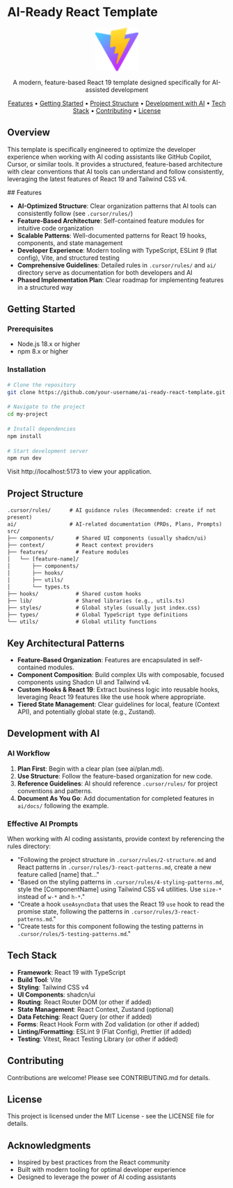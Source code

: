 # AI-Ready React Template

<p align="center">
  <img src="public/vite.svg" alt="AI-Ready React Template" width="100" />
</p>

<p align="center">
  A modern, feature-based React 19 template designed specifically for AI-assisted development
</p>

<p align="center">
  <a href="#features">Features</a> •
  <a href="#getting-started">Getting Started</a> •
  <a href="#project-structure">Project Structure</a> •
  <a href="#development-with-ai">Development with AI</a> •
  <a href="#tech-stack">Tech Stack</a> •
  <a href="#contributing">Contributing</a> •
  <a href="#license">License</a>
</p>

## Overview

This template is specifically engineered to optimize the developer experience when working with AI coding assistants like GitHub Copilot, Cursor, or similar tools. It provides a structured, feature-based architecture with clear conventions that AI tools can understand and follow consistently, leveraging the latest features of React 19 and Tailwind CSS v4.

<p align="center>
<img width="921" alt="image" src="https://github.com/user-attachments/assets/685cf435-d576-4c65-9fd0-8d1d935e8f2d" />
</p>
## Features

- **AI-Optimized Structure**: Clear organization patterns that AI tools can consistently follow (see `.cursor/rules/`)
- **Feature-Based Architecture**: Self-contained feature modules for intuitive code organization
- **Scalable Patterns**: Well-documented patterns for React 19 hooks, components, and state management
- **Developer Experience**: Modern tooling with TypeScript, ESLint 9 (flat config), Vite, and structured testing
- **Comprehensive Guidelines**: Detailed rules in `.cursor/rules/` and `ai/` directory serve as documentation for both developers and AI
- **Phased Implementation Plan**: Clear roadmap for implementing features in a structured way

## Getting Started

### Prerequisites

- Node.js 18.x or higher
- npm 8.x or higher

### Installation

```bash
# Clone the repository
git clone https://github.com/your-username/ai-ready-react-template.git my-project

# Navigate to the project
cd my-project

# Install dependencies
npm install

# Start development server
npm run dev
```

Visit http://localhost:5173 to view your application.

## Project Structure

```
.cursor/rules/      # AI guidance rules (Recommended: create if not present)
ai/                 # AI-related documentation (PRDs, Plans, Prompts)
src/
├── components/       # Shared UI components (usually shadcn/ui)
├── context/          # React context providers
├── features/         # Feature modules
│   └── [feature-name]/
│       ├── components/
│       ├── hooks/
│       ├── utils/
│       └── types.ts
├── hooks/            # Shared custom hooks
├── lib/              # Shared libraries (e.g., utils.ts)
├── styles/           # Global styles (usually just index.css)
├── types/            # Global TypeScript type definitions
└── utils/            # Global utility functions
```

## Key Architectural Patterns

- **Feature-Based Organization**: Features are encapsulated in self-contained modules.
- **Component Composition**: Build complex UIs with composable, focused components using Shadcn UI and Tailwind v4.
- **Custom Hooks & React 19**: Extract business logic into reusable hooks, leveraging React 19 features like the use hook where appropriate.
- **Tiered State Management**: Clear guidelines for local, feature (Context API), and potentially global state (e.g., Zustand).

## Development with AI

### AI Workflow

1. **Plan First**: Begin with a clear plan (see ai/plan.md).
2. **Use Structure**: Follow the feature-based organization for new code.
3. **Reference Guidelines**: AI should reference `.cursor/rules/` for project conventions and patterns.
4. **Document As You Go**: Add documentation for completed features in `ai/docs/` following the example.

### Effective AI Prompts

When working with AI coding assistants, provide context by referencing the rules directory:

- "Following the project structure in `.cursor/rules/2-structure.md` and React patterns in `.cursor/rules/3-react-patterns.md`, create a new feature called [name] that..."
- "Based on the styling patterns in `.cursor/rules/4-styling-patterns.md`, style the [ComponentName] using Tailwind CSS v4 utilities. Use `size-*` instead of `w-*` and `h-*`."
- "Create a hook `useAsyncData` that uses the React 19 `use` hook to read the promise state, following the patterns in `.cursor/rules/3-react-patterns.md`."
- "Create tests for this component following the testing patterns in `.cursor/rules/5-testing-patterns.md`."

## Tech Stack

- **Framework**: React 19 with TypeScript
- **Build Tool**: Vite
- **Styling**: Tailwind CSS v4
- **UI Components**: shadcn/ui
- **Routing**: React Router DOM (or other if added)
- **State Management**: React Context, Zustand (optional)
- **Data Fetching**: React Query (or other if added)
- **Forms**: React Hook Form with Zod validation (or other if added)
- **Linting/Formatting**: ESLint 9 (Flat Config), Prettier (if added)
- **Testing**: Vitest, React Testing Library (or other if added)

## Contributing

Contributions are welcome! Please see CONTRIBUTING.md for details.

## License

This project is licensed under the MIT License - see the LICENSE file for details.

## Acknowledgments

- Inspired by best practices from the React community
- Built with modern tooling for optimal developer experience
- Designed to leverage the power of AI coding assistants

